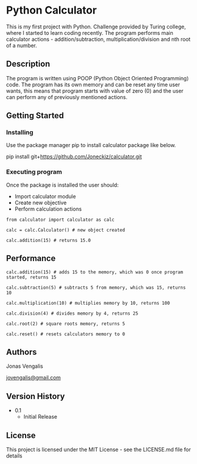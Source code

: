 # Python Calculator

This is my first project with Python. Challenge provided by Turing college, where I started to learn coding recently. The program performs main calculator
actions - addition/subtraction, multiplication/division and nth root of a number.

## Description

The program is written using POOP (Python Object Oriented Programming) code. The program has its own memory and can be reset any time user wants, this means 
that program starts with value of zero (0) and the user can perform any of previously mentioned actions.

## Getting Started

### Installing

Use the package manager pip to install calculator package like below.

pip install git+https://github.com/Joneckiz/calculator.git

### Executing program

Once the package is installed the user should:
* Import calculator module
* Create new objective
* Perform calculation actions

```
from calculator import calculator as calc

calc = calc.Calculator() # new object created

calc.addition(15) # returns 15.0
```
## Performance

```
calc.addition(15) # adds 15 to the memory, which was 0 once program started, returns 15

calc.subtraction(5) # subtracts 5 from memory, which was 15, returns 10

calc.multiplication(10) # multiplies memory by 10, returns 100

calc.division(4) # divides memory by 4, returns 25

calc.root(2) # square roots memory, returns 5

calc.reset() # resets calculators memory to 0
```

## Authors

Jonas Vengalis

jovengalis@gmail.com


## Version History

* 0.1
    * Initial Release

## License

This project is licensed under the MIT License - see the LICENSE.md file for details
